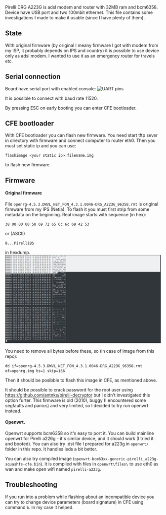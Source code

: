 Pirelli DRG A223G is adsl modem and router with 32MB ram and bcm6358. Device have USB port and two 100mbit ethernet. This file contains some investigations I made to make it usable (since I have plenty of them).

## State
With original firmware (by original I meany firmware I got with modem from my ISP, it probably depends on IPS and country) it is possible to use device only as adsl modem. I wanted to use it as an emergency router for travels etc.

## Serial connection
Board have serial port with enabled console:
![UART pins](https://raw.githubusercontent.com/franekjel/Pirelli-a223g-hacks/master/uart.jpg)

It is possible to connect with baud rate 11520.

By pressing ESC on early booting you can enter CFE bootloader.

## CFE bootloader
With CFE bootloader you can flash new firmware. You need start tftp sever in directory with firmware and connect computer to router eth0. Then you must set static ip and you can use:
```
flashimage <your static ip>:filename.img
```
to flash new firmware.

## Firmware
#### Original firmware
File ```openrg-4.5.3.DWVL_NET_FON_4.3.1.0046-DRG_A223G_96358.rmt``` is original firmware from my IPS (Netia). To flash it you must first strip from some metadata on the beginning. Real image starts with sequence (in hex):
```
38 00 00 00 50 69 72 65 6c 6c 69 42 53
```
or (ASCII)
```
8...PirelliBS
```
in hexdump.
![Hexdump of .rmt image](https://raw.githubusercontent.com/franekjel/Pirelli-a223g-hacks/master/firmware.png)

You need to remove all bytes before these, so (in case of image from this repo):
```
dd if=openrg-4.5.3.DWVL_NET_FON_4.3.1.0046-DRG_A223G_96358.rmt of=openrg.img bs=1 skip=166
```
Then it should be posibble to flash this image in CFE, as mentioned above.

It should be possible to crack password for the root user using
https://github.com/antnks/pirelli-decryptor
but I didn't investigated this option furter. This firmware is old (2010), buggy (I encountered some segfaults and panics) and very limited, so I decided to try run openwrt instead.

#### Openwrt.
Openwrt supports bcm6358 so it's easy to port it. You can build mainline openwrt for Pirelli a226g - it's similar device, and it should work (I tried it and booted). You can also try .dst file I prepared for a223g in ```openwrt/``` folder in this repo. It handles leds a bit better.

You can also try compiled image (```openwrt-bcm63xx-generic-pirelli_a223g-squashfs-cfe.bin```). It is compiled with files in ```openwrt\files\``` to use eth0 as wan and make open wifi named `pirelli-a223g`.

## Troubleshooting

If you run into a problem while flashing about an incompatible device you can try to change device parameters (board signature) in CFE using command ```b```. In my case it helped.
